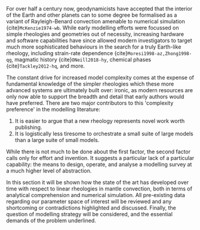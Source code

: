 For over half a century now, geodynamicists have accepted that the interior of the Earth and other planets can to some degree be formalised as a variant of Rayleigh-Benard convection amenable to numerical simulation {cite}`McKenzie1974-wb`. While early modelling efforts were focussed on simple rheologies and geometries out of necessity, increasing hardware and software capabilities have since allowed modern investigators to target much more sophisticated behaviours in the search for a truly Earth-like rheology, including strain-rate dependence {cite}`Moresi1998-az,Zhong1998-qg`, magmatic history {cite}`ONeill2018-hy`, chemical phases {cite}`Tackley2012-hq`, and more.

The constant drive for increased model complexity comes at the expense of fundamental knowledge of the simpler rheologies which these more advanced systems are ultimately built over: ironic, as modern resources are only now able to support the breadth and detail that early authors would have preferred. There are two major contributors to this 'complexity preference' in the modelling literature:
1. It is easier to argue that a new rheology represents novel work worth publishing.
2. It is logistically less tiresome to orchestrate a small suite of large models than a large suite of small models.

While there is not much to be done about the first factor, the second factor calls only for effort and invention. It suggests a particular lack of a particular capability: the means to design, operate, and analyse a modelling survey at a much higher level of abstraction.

In this section it will be shown how the state of the art has developed over time with respect to linear rheologies in mantle convection, both in terms of analytical comprehension and numerical simulation. All pre-existing data regarding our parameter space of interest will be reviewed and any shortcoming or contradictions highlighted and discussed. Finally, the question of modelling strategy will be considered, and the essential demands of the problem underlined.
